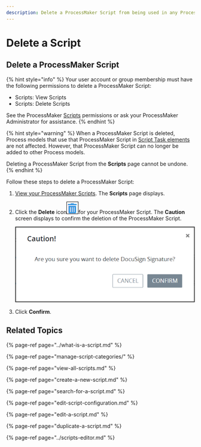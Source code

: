 ```yaml
---
description: Delete a ProcessMaker Script from being used in any Process.
---
```


# Delete a Script

## Delete a ProcessMaker Script

{% hint style="info" %}
Your user account or group membership must have the following permissions to delete a ProcessMaker Script:

* Scripts: View Scripts
* Scripts: Delete Scripts

See the ProcessMaker [Scripts](../../../processmaker-administration/permission-descriptions-for-users-and-groups.md#scripts) permissions or ask your ProcessMaker Administrator for assistance.
{% endhint %}

{% hint style="warning" %}
When a ProcessMaker Script is deleted, Process models that use that ProcessMaker Script in [Script Task elements](../../process-design/model-your-process/add-and-configure-script-task-elements.md#select-the-processmaker-script-for-a-script-task-element) are not affected. However, that ProcessMaker Script can no longer be added to other Process models.

Deleting a ProcessMaker Script from the **Scripts** page cannot be undone.
{% endhint %}

Follow these steps to delete a ProcessMaker Script:

1. [View your ProcessMaker Scripts](view-all-scripts.md). The **Scripts** page displays.
2. Click the **Delete** icon![](../../../.gitbook/assets/trash-icon-process-modeler-processes.png)for your ProcessMaker Script. The **Caution** screen displays to confirm the deletion of the ProcessMaker Script.  

   ![](../../../.gitbook/assets/caution-script-removal-screen-processes.png)

3. Click **Confirm**.

## Related Topics

{% page-ref page="../what-is-a-script.md" %}

{% page-ref page="manage-script-categories/" %}

{% page-ref page="view-all-scripts.md" %}

{% page-ref page="create-a-new-script.md" %}

{% page-ref page="search-for-a-script.md" %}

{% page-ref page="edit-script-configuration.md" %}

{% page-ref page="edit-a-script.md" %}

{% page-ref page="duplicate-a-script.md" %}

{% page-ref page="../scripts-editor.md" %}

